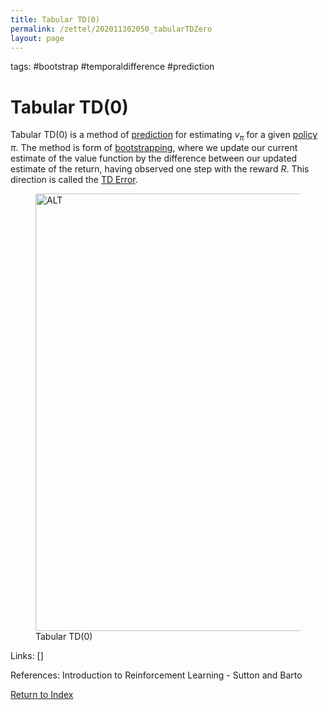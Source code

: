 ```yaml
---
title: Tabular TD(0)
permalink: /zettel/202011302050_tabularTDZero
layout: page
---
```

tags: #bootstrap #temporaldifference #prediction

# Tabular TD(0)

Tabular TD(0) is a method of [prediction](TODOs) for estimating $v_{\pi}$ for a given [policy](202011242107_rlPolicy) 
$\pi$. The method is form of [bootstrapping](TODOs), where we update our current estimate of the 
value function by the difference between our updated estimate of the return, having observed 
one step with the reward $R$. This direction is called the [TD Error](202011302057_TDError).

<figure>
  <img src="/zettel/Images/ReinforcementLearning/TabularTDZeroV.png"
     alt="ALT"
     class="centerImage"
     style="width: 700px;" />
  <figcaption> Tabular TD(0) </figcaption>     
</figure>

Links: []

References: Introduction to Reinforcement Learning - Sutton and Barto

[Return to Index](index)
